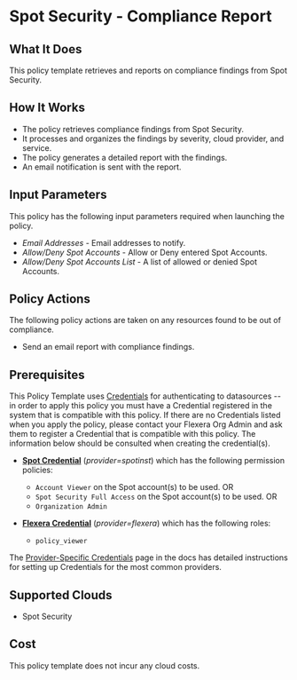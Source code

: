 # Spot Security - Compliance Report

## What It Does

This policy template retrieves and reports on compliance findings from Spot Security.

## How It Works

- The policy retrieves compliance findings from Spot Security.
- It processes and organizes the findings by severity, cloud provider, and service.
- The policy generates a detailed report with the findings.
- An email notification is sent with the report.

## Input Parameters

This policy has the following input parameters required when launching the policy.

- *Email Addresses* - Email addresses to notify.
- *Allow/Deny Spot Accounts* - Allow or Deny entered Spot Accounts.
- *Allow/Deny Spot Accounts List* - A list of allowed or denied Spot Accounts.

## Policy Actions

The following policy actions are taken on any resources found to be out of compliance.

- Send an email report with compliance findings.

## Prerequisites

This Policy Template uses [Credentials](https://docs.flexera.com/flexera/EN/Automation/ManagingCredentialsExternal.htm) for authenticating to datasources -- in order to apply this policy you must have a Credential registered in the system that is compatible with this policy. If there are no Credentials listed when you apply the policy, please contact your Flexera Org Admin and ask them to register a Credential that is compatible with this policy. The information below should be consulted when creating the credential(s).

- [**Spot Credential**](https://docs.flexera.com/flexera/EN/Automation/ProviderCredentials.htm) (*provider=spotinst*) which has the following permission policies:
  - `Account Viewer` on the Spot account(s) to be used.
  OR
  - `Spot Security Full Access` on the Spot account(s) to be used.
  OR
  - `Organization Admin`

- [**Flexera Credential**](https://docs.flexera.com/flexera/EN/Automation/ProviderCredentials.htm) (*provider=flexera*) which has the following roles:
  - `policy_viewer`

The [Provider-Specific Credentials](https://docs.flexera.com/flexera/EN/Automation/ProviderCredentials.htm) page in the docs has detailed instructions for setting up Credentials for the most common providers.

## Supported Clouds

- Spot Security

## Cost

This policy template does not incur any cloud costs.
